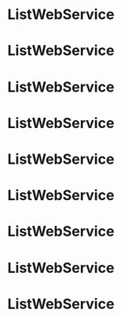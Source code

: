 # ListWebService
# ListWebService
# ListWebService
# ListWebService
# ListWebService
# ListWebService
# ListWebService
# ListWebService
# ListWebService
